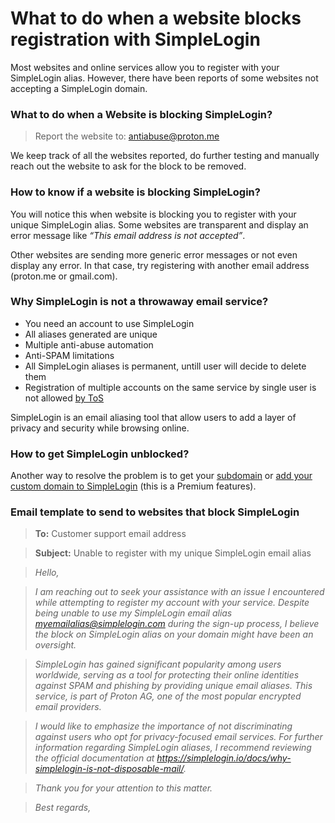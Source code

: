 # What to do when a website blocks registration with SimpleLogin

Most websites and online services allow you to register with your SimpleLogin alias. However, there have been reports of some websites not accepting a SimpleLogin domain.

### **What to do when a Website is blocking SimpleLogin?**

> Report the website to: [antiabuse@proton.me](mailto:antiabuse@proton.me?subject=This%20website%20blocks%20registration%20with%20SimpleLogin:%20https://thisdomain.com&body=Hi%20there,%20I%20want%20to%20report%20a%20website%20that%20is%20blocking%20me%20to%20register%20using%20my%20SimpleLogin%20email%20alias.)

We keep track of all the websites reported, do further testing and manually reach out the website to ask for the block to be removed.

### **How to know if a website is blocking SimpleLogin?**

You will notice this when website is blocking you to register with your unique SimpleLogin alias. Some websites are transparent and display an error message like *“This email address is not accepted”*.

Other websites are sending more generic error messages or not even display any error. In that case, try registering with another email address (proton.me or gmail.com).

### **Why SimpleLogin is not a throwaway email service?**

- You need an account to use SimpleLogin
- All aliases generated are unique
- Multiple anti-abuse automation
- Anti-SPAM limitations
- All SimpleLogin aliases is permanent, untill user will decide to delete them
- Registration of multiple accounts on the same service by single user is not allowed [by ToS](https://simplelogin.io/terms/)

SimpleLogin is an email aliasing tool that allow users to add a layer of privacy and security while browsing online.

### **How to get SimpleLogin unblocked?**

Another way to resolve the problem is to get your [subdomain](https://simplelogin.io/docs/subdomain/new/) or [add your custom domain to SimpleLogin](https://simplelogin.io/docs/custom-domain/add-domain/) (this is a Premium features).  

### **Email template to send to websites that block SimpleLogin**

> **To:** Customer support email address

> **Subject:** Unable to register with my unique SimpleLogin email alias

> *Hello,*

> *I am reaching out to seek your assistance with an issue I encountered while attempting to register my account with your service. Despite being unable to use my SimpleLogin email alias myemailalias@simplelogin.com during the sign-up process, I believe the block on SimpleLogin alias on your domain might have been an oversight.*

>*SimpleLogin has gained significant popularity among users worldwide, serving as a tool for protecting their online identities against SPAM and phishing by providing unique email aliases. This service, is part of Proton AG, one of the most popular encrypted email providers.*

> *I would like to emphasize the importance of not discriminating against users who opt for privacy-focused email services. For further information regarding SimpleLogin aliases, I recommend reviewing the official documentation at https://simplelogin.io/docs/why-simplelogin-is-not-disposable-mail/.*

> *Thank you for your attention to this matter.*

> *Best regards,*
